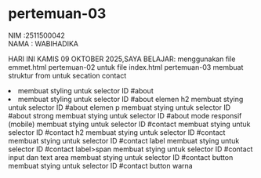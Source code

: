 # pertemuan-03

NIM :2511500042<br>
NAMA : WABIHADIKA<br>

HARI INI KAMIS 09 OKTOBER 2025,SAYA BELAJAR:
<OI>
  <Ii>menggunakan file emmet.html pertemuan-02 untuk file index.html pertemuan-03</Ii>
  <Ii>membuat struktur from untuk secation contact</Ii>
  <li>membuat styling untuk selector ID #about<li>
  <Ii>membuat styling untuk selector ID #about elemen h2</Ii>
  <Ii>membuat stying untuk selector ID #about elemen p</Ii>
  <Ii>membuat stying untuk selector ID #about strong </Ii>
  <Ii>membuat stying untuk selector ID #about mode responsif (mobile) </Ii>
  <Ii>membuat stying untuk selector ID #contact</Ii>
  <Ii>membuat stying untuk selector ID #contact h2</Ii>
  <Ii>membuat stying untuk selector ID #contact</Ii>
  <Ii>membuat stying untuk selector ID #contact label</Ii>
  <Ii>membuat stying untuk selector ID #contact label>span</Ii>
   <Ii>membuat stying untuk selector ID #contact input dan text area</Ii>
   <Ii>membuat stying untuk selector ID #contact button</Ii>
   <Ii>membuat stying untuk selector ID #contact button warna</Ii>

</oI>  